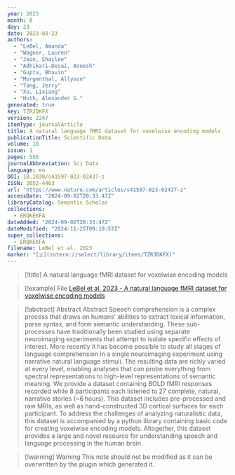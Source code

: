 ```yaml
---
year: 2023
month: 8
day: 23
date: 2023-08-23
authors:
  - "LeBel, Amanda"
  - "Wagner, Lauren"
  - "Jain, Shailee"
  - "Adhikari-Desai, Aneesh"
  - "Gupta, Bhavin"
  - "Morgenthal, Allyson"
  - "Tang, Jerry"
  - "Xu, Lixiang"
  - "Huth, Alexander G."
generated: true
key: TZRJDKFX
version: 2247
itemType: journalArticle
title: A natural language fMRI dataset for voxelwise encoding models
publicationTitle: Scientific Data
volume: 10
issue: 1
pages: 555
journalAbbreviation: Sci Data
language: en
DOI: 10.1038/s41597-023-02437-z
ISSN: 2052-4463
url: "https://www.nature.com/articles/s41597-023-02437-z"
accessDate: "2024-09-02T20:33:47Z"
libraryCatalog: Semantic Scholar
collections:
  - ERQKEKFA
dateAdded: "2024-09-02T20:33:47Z"
dateModified: "2024-11-25T09:19:57Z"
super_collections:
  - ERQKEKFA
filename: LeBel et al. 2023
marker: "[🇿](zotero://select/library/items/TZRJDKFX)"
---
```


> [!title] A natural language fMRI dataset for voxelwise encoding models

> [!example] File
> [LeBel et al. 2023 - A natural language fMRI dataset for voxelwise encoding models](/Papers/PDFs/LeBel%20et%20al.%202023%20-%20A%20natural%20language%20fMRI%20dataset%20for%20voxelwise%20encoding%20models.pdf)

> [!abstract] Abstract
> Abstract
>             Speech comprehension is a complex process that draws on humans’ abilities to extract lexical information, parse syntax, and form semantic understanding. These sub-processes have traditionally been studied using separate neuroimaging experiments that attempt to isolate specific effects of interest. More recently it has become possible to study all stages of language comprehension in a single neuroimaging experiment using narrative natural language stimuli. The resulting data are richly varied at every level, enabling analyses that can probe everything from spectral representations to high-level representations of semantic meaning. We provide a dataset containing BOLD fMRI responses recorded while 8 participants each listened to 27 complete, natural, narrative stories (~6 hours). This dataset includes pre-processed and raw MRIs, as well as hand-constructed 3D cortical surfaces for each participant. To address the challenges of analyzing naturalistic data, this dataset is accompanied by a python library containing basic code for creating voxelwise encoding models. Altogether, this dataset provides a large and novel resource for understanding speech and language processing in the human brain.

>[!warning] Warning
> This note should not be modified as it can be overwritten by the plugin which generated it.

